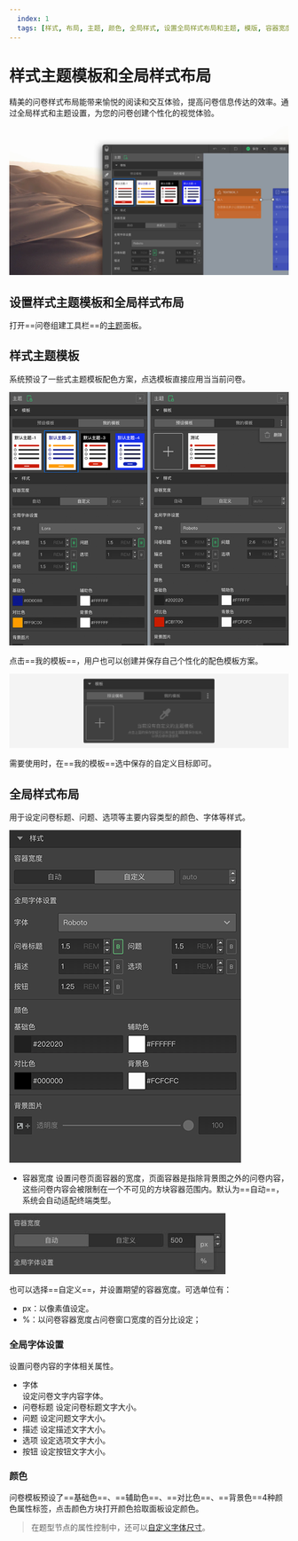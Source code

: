 ```yaml
---
  index: 1
  tags: [样式, 布局, 主题, 颜色, 全局样式, 设置全局样式布局和主题, 模版, 容器宽度, 全局字体设置, 颜色设置, 全局样式布局和主题]
---
```







# 样式主题模板和全局样式布局

精美的问卷样式布局能带来愉悦的阅读和交互体验，提高问卷信息传达的效率。通过全局样式和主题设置，为您的问卷创建个性化的视觉体验。

<img src='./assets/theme-kit-cn.jpg'>

## 设置样式主题模板和全局样式布局

打开==问卷组建工具栏==的[主题](../04layoutOfEditor/03components/03theme.md)面板。

## 样式主题模板

系统预设了一些式主题模板配色方案，点选模板直接应用当当前问卷。

<img src='./assets/theme-kit.png'>

点击==我的模板==，用户也可以创建并保存自己个性化的配色模板方案。

<img src='./assets/my-theme.png'>

需要使用时，在==我的模板==选中保存的自定义目标即可。

## 全局样式布局

用于设定问卷标题、问题、选项等主要内容类型的颜色、字体等样式。

<img src='./assets/themeLayout.png'>

+ 容器宽度
设置问卷页面容器的宽度，页面容器是指除背景图之外的问卷内容，这些问卷内容会被限制在一个不可见的方块容器范围内。默认为==自动==，系统会自动适配终端类型。

<img src='./assets/containerunit.jpg'>

也可以选择==自定义==，并设置期望的容器宽度。可选单位有：
+ px：以像素值设定。
+ %：以问卷容器宽度占问卷窗口宽度的百分比设定；

### 全局字体设置

设置问卷内容的字体相关属性。

+ 字体  
设定问卷文字内容字体。
+ 问卷标题
设定问卷标题文字大小。
+ 问题
设定问题文字大小。
+ 描述
设定描述文字大小。
+ 选项
设定选项文字大小。
+ 按钮
设定按钮文字大小。

### 颜色

问卷模板预设了==基础色==、==辅助色==、==对比色==、==背景色==4种颜色属性标签，点击颜色方块打开颜色拾取面板设定颜色。

> 在题型节点的属性控制中，还可以[自定义字体尺寸](../12layoutAndTheme/01questionLayoutSetting/02userdefinedFontSize.md)。

